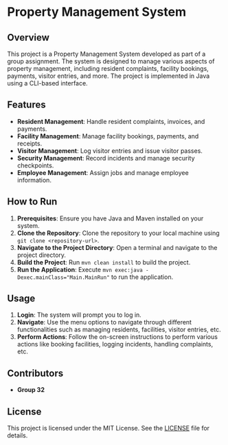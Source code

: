 # Property Management System

## Overview

This project is a Property Management System developed as part of a group assignment. The system is designed to manage various aspects of property management, including resident complaints, facility bookings, payments, visitor entries, and more. The project is implemented in Java using a CLI-based interface.

## Features

- **Resident Management**: Handle resident complaints, invoices, and payments.
- **Facility Management**: Manage facility bookings, payments, and receipts.
- **Visitor Management**: Log visitor entries and issue visitor passes.
- **Security Management**: Record incidents and manage security checkpoints.
- **Employee Management**: Assign jobs and manage employee information.

## How to Run

1. **Prerequisites**: Ensure you have Java and Maven installed on your system.
2. **Clone the Repository**: Clone the repository to your local machine using `git clone <repository-url>`.
3. **Navigate to the Project Directory**: Open a terminal and navigate to the project directory.
4. **Build the Project**: Run `mvn clean install` to build the project.
5. **Run the Application**: Execute `mvn exec:java -Dexec.mainClass="Main.MainRun"` to run the application.

## Usage

1. **Login**: The system will prompt you to log in.
2. **Navigate**: Use the menu options to navigate through different functionalities such as managing residents, facilities, visitor entries, etc.
3. **Perform Actions**: Follow the on-screen instructions to perform various actions like booking facilities, logging incidents, handling complaints, etc.

## Contributors

- **Group 32**

## License

This project is licensed under the MIT License. See the [LICENSE](LICENSE) file for details.

